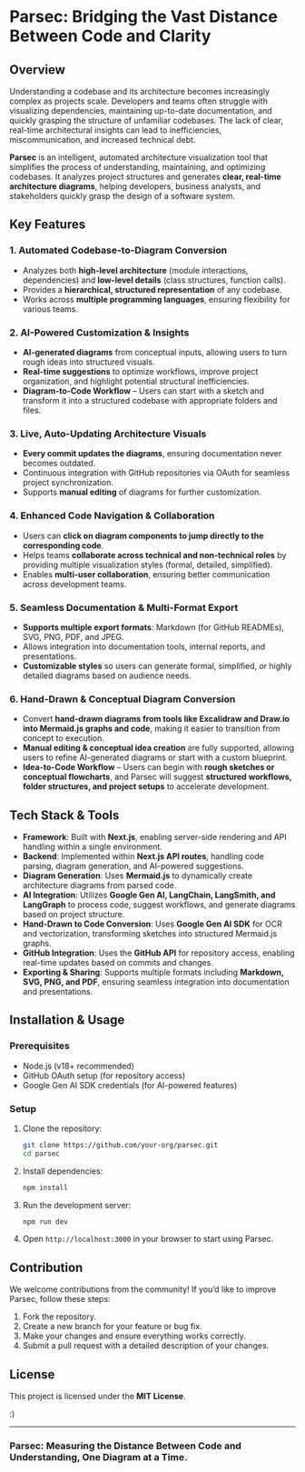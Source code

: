 # Parsec: Bridging the Vast Distance Between Code and Clarity

## Overview

Understanding a codebase and its architecture becomes increasingly complex as projects scale. Developers and teams often struggle with visualizing dependencies, maintaining up-to-date documentation, and quickly grasping the structure of unfamiliar codebases. The lack of clear, real-time architectural insights can lead to inefficiencies, miscommunication, and increased technical debt.

**Parsec** is an intelligent, automated architecture visualization tool that simplifies the process of understanding, maintaining, and optimizing codebases. It analyzes project structures and generates **clear, real-time architecture diagrams**, helping developers, business analysts, and stakeholders quickly grasp the design of a software system.

## Key Features

### 1. Automated Codebase-to-Diagram Conversion
- Analyzes both **high-level architecture** (module interactions, dependencies) and **low-level details** (class structures, function calls).
- Provides a **hierarchical, structured representation** of any codebase.
- Works across **multiple programming languages**, ensuring flexibility for various teams.

### 2. AI-Powered Customization & Insights
- **AI-generated diagrams** from conceptual inputs, allowing users to turn rough ideas into structured visuals.
- **Real-time suggestions** to optimize workflows, improve project organization, and highlight potential structural inefficiencies.
- **Diagram-to-Code Workflow** – Users can start with a sketch and transform it into a structured codebase with appropriate folders and files.

### 3. Live, Auto-Updating Architecture Visuals
- **Every commit updates the diagrams**, ensuring documentation never becomes outdated.
- Continuous integration with GitHub repositories via OAuth for seamless project synchronization.
- Supports **manual editing** of diagrams for further customization.

### 4. Enhanced Code Navigation & Collaboration
- Users can **click on diagram components to jump directly to the corresponding code**.
- Helps teams **collaborate across technical and non-technical roles** by providing multiple visualization styles (formal, detailed, simplified).
- Enables **multi-user collaboration**, ensuring better communication across development teams.

### 5. Seamless Documentation & Multi-Format Export
- **Supports multiple export formats**: Markdown (for GitHub READMEs), SVG, PNG, PDF, and JPEG.
- Allows integration into documentation tools, internal reports, and presentations.
- **Customizable styles** so users can generate formal, simplified, or highly detailed diagrams based on audience needs.

### 6. Hand-Drawn & Conceptual Diagram Conversion
- Convert **hand-drawn diagrams from tools like Excalidraw and Draw.io into Mermaid.js graphs and code**, making it easier to transition from concept to execution.
- **Manual editing & conceptual idea creation** are fully supported, allowing users to refine AI-generated diagrams or start with a custom blueprint.
- **Idea-to-Code Workflow** – Users can begin with **rough sketches or conceptual flowcharts**, and Parsec will suggest **structured workflows, folder structures, and project setups** to accelerate development.

## Tech Stack & Tools

- **Framework**: Built with **Next.js**, enabling server-side rendering and API handling within a single environment.
- **Backend**: Implemented within **Next.js API routes**, handling code parsing, diagram generation, and AI-powered suggestions.
- **Diagram Generation**: Uses **Mermaid.js** to dynamically create architecture diagrams from parsed code.
- **AI Integration**: Utilizes **Google Gen AI, LangChain, LangSmith, and LangGraph** to process code, suggest workflows, and generate diagrams based on project structure.
- **Hand-Drawn to Code Conversion**: Uses **Google Gen AI SDK** for OCR and vectorization, transforming sketches into structured Mermaid.js graphs.
- **GitHub Integration**: Uses the **GitHub API** for repository access, enabling real-time updates based on commits and changes.
- **Exporting & Sharing**: Supports multiple formats including **Markdown, SVG, PNG, and PDF**, ensuring seamless integration into documentation and presentations.

## Installation & Usage

### Prerequisites
- Node.js (v18+ recommended)
- GitHub OAuth setup (for repository access)
- Google Gen AI SDK credentials (for AI-powered features)

### Setup
1. Clone the repository:
   ```bash
   git clone https://github.com/your-org/parsec.git
   cd parsec
   ```
2. Install dependencies:
   ```bash
   npm install
   ```
3. Run the development server:
   ```bash
   npm run dev
   ```
4. Open `http://localhost:3000` in your browser to start using Parsec.

## Contribution

We welcome contributions from the community! If you’d like to improve Parsec, follow these steps:

1. Fork the repository.
2. Create a new branch for your feature or bug fix.
3. Make your changes and ensure everything works correctly.
4. Submit a pull request with a detailed description of your changes.

## License

This project is licensed under the **MIT License**.

:)

---

### **Parsec: Measuring the Distance Between Code and Understanding, One Diagram at a Time.**

